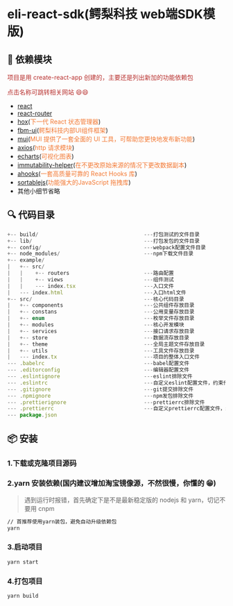# eli-react-sdk(鳄梨科技 web端SDK模版)

## :pushpin: 依赖模块

<span style="color: rgb(184,49,47);">项目是用 create-react-app 创建的，主要还是列出新加的功能依赖包</span>

<span style="color: rgb(184,49,47);">点击名称可跳转相关网站 😄😄</span>

-   [react](https://facebook.github.io/react/)
-   [react-router](https://github.com/remix-run/react-router/)
-   [hox](https://github.com/umijs/hox/)(<span style="color: rgb(243,121,52);">下一代 React 状态管理器</span>)
-   [fbm-ui](https://avocadotechopen.github.io/fbm-ui/)(<span style="color: rgb(243,121,52);">鳄梨科技内部UI组件框架</span>)
-   [mui](https://avocadotechopen.github.io/fbm-ui/)(<span style="color: rgb(243,121,52);">MUI 提供了一套全面的 UI 工具，可帮助您更快地发布新功能</span>)
-   [axios](https://github.com/mzabriskie/axios)(<span style="color: rgb(243,121,52);">http 请求模块</span>)
-   [echarts](https://echarts.apache.org/zh/index.html)(<span style="color: rgb(243,121,52);">可视化图表</span>)
-   [immutability-helper](https://github.com/kolodny/immutability-helper)(<span style="color: rgb(243,121,52);">在不更改原始来源的情况下更改数据副本</span>)
-   [ahooks](https://ahooks.js.org/zh-CN)(<span style="color: rgb(243,121,52);">一套高质量可靠的 React Hooks 库</span>)
-   [sortablejs](http://www.sortablejs.com/)(<span style="color: rgb(243,121,52);">功能强大的JavaScript 拖拽库</span>)
-   其他小细节省略

## :mag: 代码目录

```js
+-- build/                                  ---打包测试的文件目录
+-- lib/                                    ---打包发包的文件目录
+-- config/                                 ---webpack配置文件目录
+-- node_modules/                           ---npm下载文件目录
+-- example/
|   +-- src/       
|   |    +-- routers                        ---路由配置
|   |    +-- views                          ---组件测试
|   |    --- index.tsx                      ---入口文件             
|   --- index.html                          ---入口html文件
+-- src/                                    ---核心代码目录
|   +-- components                          ---公共组件存放目录
|   +-- constans                            ---公用变量存放目录
|   +-- enum                                ---枚举文件存放目录
|   +-- modules                             ---核心开发模块
|   +-- services                            ---接口请求存放目录
|   +-- store                               ---数据流存放目录
|   +-- theme                               ---全局主题文件存放目录
|   +-- utils                               ---工具文件存放目录
|   --- index.tx                            ---项目的整体入口文件
--- .babelrc                                ---babel配置文件
--- .editorconfig                           ---编辑器配置文件
--- .eslintignore                           ---eslint排除文件
--- .eslintrc                               ---自定义eslint配置文件，约束代码规范
--- .gitignore                              ---git提交排除文件
--- .npmignore                              ---npm发包排除文件
--- .prettierignore                         ---prettierrc排除文件
--- .prettierrc                             ---自定义prettierrc配置文件，约束代码风格
--- package.json
```

## :package: 安装

### 1.下载或克隆项目源码

### 2.yarn 安装依赖(国内建议增加淘宝镜像源，不然很慢，你懂的 😁)

> 遇到运行时报错，首先确定下是不是最新稳定版的 nodejs 和 yarn，切记不要用 cnpm

```bash
// 首推荐使用yarn装包，避免自动升级依赖包
yarn
```

### 3.启动项目

```bash
yarn start
```

### 4.打包项目

```bash
yarn build
```